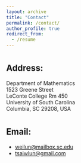 ```yaml
---
layout: archive
title: "Contact"
permalink: /contact/
author_profile: true
redirect_from:
  - /resume
---
```

<span style="margin-bottom: 20px; display: block;"></span> <!-- This adds vertical space -->

<span style="font-size: 0.8em;">Address:</span>
======
Department of Mathematics<br>
1523 Greene Street<br>
LeConte College Rm 450<br>
University of South Carolina<br>
Columbia, SC 29208, USA

<span style="font-size: 0.8em;">Email:</span>
======
* [weilun@mailbox.sc.edu](mailto:weilun@mailbox.sc.edu)
* [tsaiwlun@gmail.com](mailto:tsaiwlun@gmail.com)
  
